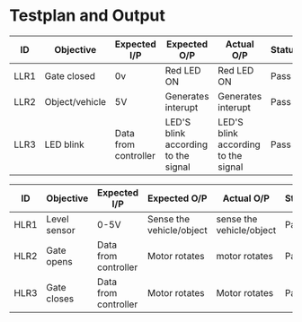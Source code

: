 # Testplan and Output





| ID |  Objective | Expected I/P | Expected O/P | Actual O/P | Status |
|----|----------------------|-------------|-------------|-------------|--------------|
|LLR1|Gate closed|0v|Red LED ON|Red LED ON|Pass|
|LLR2|Object/vehicle|5V|Generates interupt|Generates interupt|Pass|
|LLR3|LED blink|Data from controller|LED'S blink according to the signal|LED'S blink according to the signal|Pass|



| ID |  Objective | Expected I/P | Expected O/P | Actual O/P | Status |
|----|----------------------|-------------|-------------|-------------|--------------|
|HLR1|Level sensor|0-5V|Sense the vehicle/object|sense the vehicle/object|Pass|
|HLR2|Gate opens|Data from controller|Motor rotates|motor rotates|Pass|
|HLR3|Gate closes|Data from controller|Motor rotates|Motor rotates|Pass|

